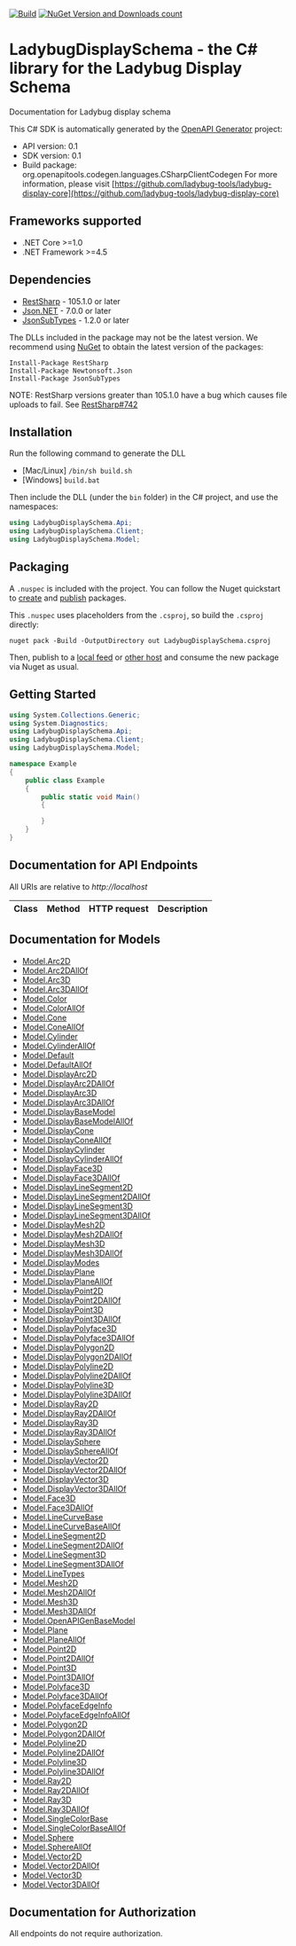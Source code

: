 [![Build](https://github.com/ladybug-tools/ladybug-display-core-dotnet/workflows/CD/badge.svg)](https://github.com/ladybug-tools/ladybug-display-core-dotnet/actions) [![NuGet Version and Downloads count](https://buildstats.info/nuget/LadybugDisplaySchema?dWidth=50)](https://www.nuget.org/packages/LadybugDisplaySchema)

# LadybugDisplaySchema - the C# library for the Ladybug Display Schema

Documentation for Ladybug display schema

This C# SDK is automatically generated by the [OpenAPI Generator](https://openapi-generator.tech) project:

- API version: 0.1
- SDK version: 0.1
- Build package: org.openapitools.codegen.languages.CSharpClientCodegen
    For more information, please visit [https://github.com/ladybug-tools/ladybug-display-core](https://github.com/ladybug-tools/ladybug-display-core)

## Frameworks supported


- .NET Core >=1.0
- .NET Framework >=4.5

## Dependencies


- [RestSharp](https://www.nuget.org/packages/RestSharp) - 105.1.0 or later
- [Json.NET](https://www.nuget.org/packages/Newtonsoft.Json/) - 7.0.0 or later
- [JsonSubTypes](https://www.nuget.org/packages/JsonSubTypes/) - 1.2.0 or later

The DLLs included in the package may not be the latest version. We recommend using [NuGet](https://docs.nuget.org/consume/installing-nuget) to obtain the latest version of the packages:

```
Install-Package RestSharp
Install-Package Newtonsoft.Json
Install-Package JsonSubTypes
```

NOTE: RestSharp versions greater than 105.1.0 have a bug which causes file uploads to fail. See [RestSharp#742](https://github.com/restsharp/RestSharp/issues/742)

## Installation

Run the following command to generate the DLL

- [Mac/Linux] `/bin/sh build.sh`
- [Windows] `build.bat`

Then include the DLL (under the `bin` folder) in the C# project, and use the namespaces:

```csharp
using LadybugDisplaySchema.Api;
using LadybugDisplaySchema.Client;
using LadybugDisplaySchema.Model;

```


## Packaging

A `.nuspec` is included with the project. You can follow the Nuget quickstart to [create](https://docs.microsoft.com/en-us/nuget/quickstart/create-and-publish-a-package#create-the-package) and [publish](https://docs.microsoft.com/en-us/nuget/quickstart/create-and-publish-a-package#publish-the-package) packages.

This `.nuspec` uses placeholders from the `.csproj`, so build the `.csproj` directly:

```
nuget pack -Build -OutputDirectory out LadybugDisplaySchema.csproj
```

Then, publish to a [local feed](https://docs.microsoft.com/en-us/nuget/hosting-packages/local-feeds) or [other host](https://docs.microsoft.com/en-us/nuget/hosting-packages/overview) and consume the new package via Nuget as usual.


## Getting Started

```csharp
using System.Collections.Generic;
using System.Diagnostics;
using LadybugDisplaySchema.Api;
using LadybugDisplaySchema.Client;
using LadybugDisplaySchema.Model;

namespace Example
{
    public class Example
    {
        public static void Main()
        {

        }
    }
}
```

## Documentation for API Endpoints

All URIs are relative to *http://localhost*

Class | Method | HTTP request | Description
------------ | ------------- | ------------- | -------------


## Documentation for Models

 - [Model.Arc2D](docs/Arc2D.md)
 - [Model.Arc2DAllOf](docs/Arc2DAllOf.md)
 - [Model.Arc3D](docs/Arc3D.md)
 - [Model.Arc3DAllOf](docs/Arc3DAllOf.md)
 - [Model.Color](docs/Color.md)
 - [Model.ColorAllOf](docs/ColorAllOf.md)
 - [Model.Cone](docs/Cone.md)
 - [Model.ConeAllOf](docs/ConeAllOf.md)
 - [Model.Cylinder](docs/Cylinder.md)
 - [Model.CylinderAllOf](docs/CylinderAllOf.md)
 - [Model.Default](docs/Default.md)
 - [Model.DefaultAllOf](docs/DefaultAllOf.md)
 - [Model.DisplayArc2D](docs/DisplayArc2D.md)
 - [Model.DisplayArc2DAllOf](docs/DisplayArc2DAllOf.md)
 - [Model.DisplayArc3D](docs/DisplayArc3D.md)
 - [Model.DisplayArc3DAllOf](docs/DisplayArc3DAllOf.md)
 - [Model.DisplayBaseModel](docs/DisplayBaseModel.md)
 - [Model.DisplayBaseModelAllOf](docs/DisplayBaseModelAllOf.md)
 - [Model.DisplayCone](docs/DisplayCone.md)
 - [Model.DisplayConeAllOf](docs/DisplayConeAllOf.md)
 - [Model.DisplayCylinder](docs/DisplayCylinder.md)
 - [Model.DisplayCylinderAllOf](docs/DisplayCylinderAllOf.md)
 - [Model.DisplayFace3D](docs/DisplayFace3D.md)
 - [Model.DisplayFace3DAllOf](docs/DisplayFace3DAllOf.md)
 - [Model.DisplayLineSegment2D](docs/DisplayLineSegment2D.md)
 - [Model.DisplayLineSegment2DAllOf](docs/DisplayLineSegment2DAllOf.md)
 - [Model.DisplayLineSegment3D](docs/DisplayLineSegment3D.md)
 - [Model.DisplayLineSegment3DAllOf](docs/DisplayLineSegment3DAllOf.md)
 - [Model.DisplayMesh2D](docs/DisplayMesh2D.md)
 - [Model.DisplayMesh2DAllOf](docs/DisplayMesh2DAllOf.md)
 - [Model.DisplayMesh3D](docs/DisplayMesh3D.md)
 - [Model.DisplayMesh3DAllOf](docs/DisplayMesh3DAllOf.md)
 - [Model.DisplayModes](docs/DisplayModes.md)
 - [Model.DisplayPlane](docs/DisplayPlane.md)
 - [Model.DisplayPlaneAllOf](docs/DisplayPlaneAllOf.md)
 - [Model.DisplayPoint2D](docs/DisplayPoint2D.md)
 - [Model.DisplayPoint2DAllOf](docs/DisplayPoint2DAllOf.md)
 - [Model.DisplayPoint3D](docs/DisplayPoint3D.md)
 - [Model.DisplayPoint3DAllOf](docs/DisplayPoint3DAllOf.md)
 - [Model.DisplayPolyface3D](docs/DisplayPolyface3D.md)
 - [Model.DisplayPolyface3DAllOf](docs/DisplayPolyface3DAllOf.md)
 - [Model.DisplayPolygon2D](docs/DisplayPolygon2D.md)
 - [Model.DisplayPolygon2DAllOf](docs/DisplayPolygon2DAllOf.md)
 - [Model.DisplayPolyline2D](docs/DisplayPolyline2D.md)
 - [Model.DisplayPolyline2DAllOf](docs/DisplayPolyline2DAllOf.md)
 - [Model.DisplayPolyline3D](docs/DisplayPolyline3D.md)
 - [Model.DisplayPolyline3DAllOf](docs/DisplayPolyline3DAllOf.md)
 - [Model.DisplayRay2D](docs/DisplayRay2D.md)
 - [Model.DisplayRay2DAllOf](docs/DisplayRay2DAllOf.md)
 - [Model.DisplayRay3D](docs/DisplayRay3D.md)
 - [Model.DisplayRay3DAllOf](docs/DisplayRay3DAllOf.md)
 - [Model.DisplaySphere](docs/DisplaySphere.md)
 - [Model.DisplaySphereAllOf](docs/DisplaySphereAllOf.md)
 - [Model.DisplayVector2D](docs/DisplayVector2D.md)
 - [Model.DisplayVector2DAllOf](docs/DisplayVector2DAllOf.md)
 - [Model.DisplayVector3D](docs/DisplayVector3D.md)
 - [Model.DisplayVector3DAllOf](docs/DisplayVector3DAllOf.md)
 - [Model.Face3D](docs/Face3D.md)
 - [Model.Face3DAllOf](docs/Face3DAllOf.md)
 - [Model.LineCurveBase](docs/LineCurveBase.md)
 - [Model.LineCurveBaseAllOf](docs/LineCurveBaseAllOf.md)
 - [Model.LineSegment2D](docs/LineSegment2D.md)
 - [Model.LineSegment2DAllOf](docs/LineSegment2DAllOf.md)
 - [Model.LineSegment3D](docs/LineSegment3D.md)
 - [Model.LineSegment3DAllOf](docs/LineSegment3DAllOf.md)
 - [Model.LineTypes](docs/LineTypes.md)
 - [Model.Mesh2D](docs/Mesh2D.md)
 - [Model.Mesh2DAllOf](docs/Mesh2DAllOf.md)
 - [Model.Mesh3D](docs/Mesh3D.md)
 - [Model.Mesh3DAllOf](docs/Mesh3DAllOf.md)
 - [Model.OpenAPIGenBaseModel](docs/OpenAPIGenBaseModel.md)
 - [Model.Plane](docs/Plane.md)
 - [Model.PlaneAllOf](docs/PlaneAllOf.md)
 - [Model.Point2D](docs/Point2D.md)
 - [Model.Point2DAllOf](docs/Point2DAllOf.md)
 - [Model.Point3D](docs/Point3D.md)
 - [Model.Point3DAllOf](docs/Point3DAllOf.md)
 - [Model.Polyface3D](docs/Polyface3D.md)
 - [Model.Polyface3DAllOf](docs/Polyface3DAllOf.md)
 - [Model.PolyfaceEdgeInfo](docs/PolyfaceEdgeInfo.md)
 - [Model.PolyfaceEdgeInfoAllOf](docs/PolyfaceEdgeInfoAllOf.md)
 - [Model.Polygon2D](docs/Polygon2D.md)
 - [Model.Polygon2DAllOf](docs/Polygon2DAllOf.md)
 - [Model.Polyline2D](docs/Polyline2D.md)
 - [Model.Polyline2DAllOf](docs/Polyline2DAllOf.md)
 - [Model.Polyline3D](docs/Polyline3D.md)
 - [Model.Polyline3DAllOf](docs/Polyline3DAllOf.md)
 - [Model.Ray2D](docs/Ray2D.md)
 - [Model.Ray2DAllOf](docs/Ray2DAllOf.md)
 - [Model.Ray3D](docs/Ray3D.md)
 - [Model.Ray3DAllOf](docs/Ray3DAllOf.md)
 - [Model.SingleColorBase](docs/SingleColorBase.md)
 - [Model.SingleColorBaseAllOf](docs/SingleColorBaseAllOf.md)
 - [Model.Sphere](docs/Sphere.md)
 - [Model.SphereAllOf](docs/SphereAllOf.md)
 - [Model.Vector2D](docs/Vector2D.md)
 - [Model.Vector2DAllOf](docs/Vector2DAllOf.md)
 - [Model.Vector3D](docs/Vector3D.md)
 - [Model.Vector3DAllOf](docs/Vector3DAllOf.md)


## Documentation for Authorization

All endpoints do not require authorization.
